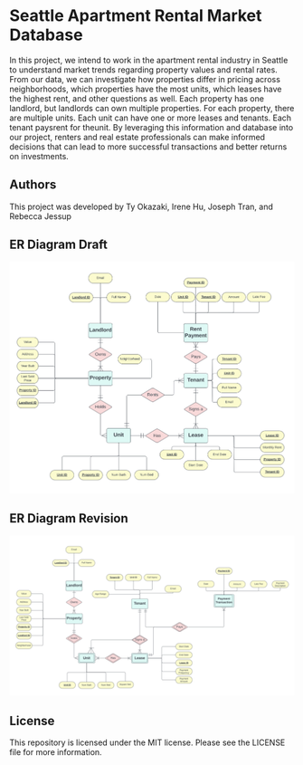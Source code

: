 # Seattle Apartment Rental Market Database
In this project, we intend to work in the apartment rental industry in Seattle to understand market trends regarding property values and rental rates. From our data, we can investigate how properties differ in pricing across neighborhoods, which properties have the most units, which leases have the highest rent, and other questions as well. Each property has one landlord, but landlords can own multiple properties. For each property, there are multiple units. Each unit can have one or more leases and tenants. Each tenant paysrent for theunit. By leveraging this information and database into our project, renters and real estate professionals can make informed decisions that can lead to more successful transactions and better returns on investments.

## Authors
This project was developed by Ty Okazaki, Irene Hu, Joseph Tran, and Rebecca Jessup

## ER Diagram Draft
![alt text](https://github.com/tokazakiuw/INFO330_AA1/blob/main/img/ERD%20Draft.png)
## ER Diagram Revision
![alt text](https://github.com/tokazakiuw/INFO330_AA1/blob/main/img/ERD%20Revised.png)

## License
This repository is licensed under the MIT license. Please see the LICENSE file for more information.
